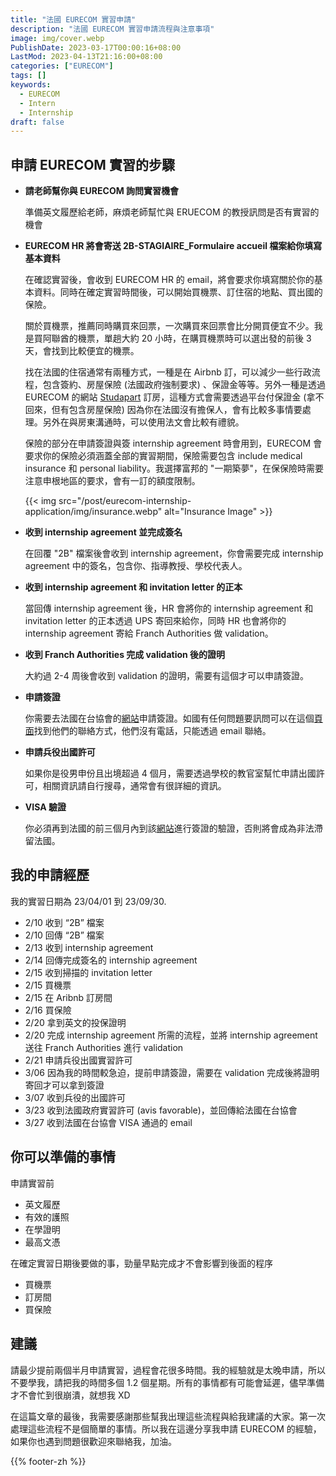 ```yaml
---
title: "法國 EURECOM 實習申請"
description: "法國 EURECOM 實習申請流程與注意事項"
image: img/cover.webp
PublishDate: 2023-03-17T00:00:16+08:00
LastMod: 2023-04-13T21:16:00+08:00
categories: ["EURECOM"]
tags: []
keywords:
  - EURECOM
  - Intern
  - Internship
draft: false
---
```


## 申請 EURECOM 實習的步驟

- **請老師幫你與 EURECOM 詢問實習機會**

  準備英文履歷給老師，麻煩老師幫忙與 ERUECOM 的教授訊問是否有實習的機會

- **EURECOM HR 將會寄送 2B-STAGIAIRE_Formulaire accueil 檔案給你填寫基本資料**

  在確認實習後，會收到 EURECOM HR 的 email，將會要求你填寫關於你的基本資料。同時在確定實習時間後，可以開始買機票、訂住宿的地點、買出國的保險。

  關於買機票，推薦同時購買來回票，一次購買來回票會比分開買便宜不少。我是買阿聯酋的機票，單趟大約 20 小時，在購買機票時可以選出發的前後 3 天，會找到比較便宜的機票。

  找在法國的住宿通常有兩種方式，一種是在 Airbnb 訂，可以減少一些行政流程，包含簽約、房屋保險 (法國政府強制要求) 、保證金等等。另外一種是透過 EURECOM 的網站 [Studapart](https://eurecom.studapart.com/en/) 訂房，這種方式會需要透過平台付保證金 (拿不回來，但有包含房屋保險) 因為你在法國沒有擔保人，會有比較多事情要處理。另外在與房東溝通時，可以使用法文會比較有禮貌。

  保險的部分在申請簽證與簽 internship agreement 時會用到，EURECOM 會要求你的保險必須涵蓋全部的實習期間，保險需要包含 include medical insurance 和 personal liability。我選擇富邦的 "一期築夢"，在保保險時需要注意申根地區的要求，會有一訂的額度限制。

  {{< img src="/post/eurecom-internship-application/img/insurance.webp" alt="Insurance Image" >}}

- **收到 internship agreement 並完成簽名**

  在回覆 "2B" 檔案後會收到 internship agreement，你會需要完成 internship agreement 中的簽名，包含你、指導教授、學校代表人。

- **收到 internship agreement 和 invitation letter 的正本**

  當回傳 internship agreement 後，HR 會將你的 internship agreement 和 invitation letter 的正本透過 UPS 寄回來給你，同時 HR 也會將你的 internship agreement 寄給 Franch Authorities 做 validation。

- **收到 Franch Authorities 完成 validation 後的證明**

  大約過 2-4 周後會收到 validation 的證明，需要有這個才可以申請簽證。

- **申請簽證**

  你需要去法國在台協會的[網站](https://france-taipei.org/-%E4%B8%AD%E6%96%87-)申請簽證。如國有任何問題要訊問可以在這個[頁面](https://france-taipei.org/%E7%B0%BD%E8%AD%89%E4%BA%8B%E5%8B%99)找到他們的聯絡方式，他們沒有電話，只能透過 email 聯絡。

- **申請兵役出國許可**

  如果你是役男申份且出境超過 4 個月，需要透過學校的教官室幫忙申請出國許可，相關資訊請自行搜尋，通常會有很詳細的資訊。

- **VISA 驗證**

  你必須再到法國的前三個月內到該[網站](https://administration-etrangers-en-france.interieur.gouv.fr/)進行簽證的驗證，否則將會成為非法滯留法國。

## 我的申請經歷

我的實習日期為 23/04/01 到 23/09/30.

- 2/10 收到 “2B” 檔案
- 2/10 回傳 “2B” 檔案
- 2/13 收到 internship agreement
- 2/14 回傳完成簽名的 internship agreement
- 2/15 收到掃描的 invitation letter
- 2/15 買機票
- 2/15 在 Aribnb 訂房間
- 2/16 買保險
- 2/20 拿到英文的投保證明
- 2/20 完成 internship agreement 所需的流程，並將 internship agreement 送往 Franch Authorities 進行 validation
- 2/21 申請兵役出國實習許可
- 3/06 因為我的時間較急迫，提前申請簽證，需要在 validation 完成後將證明寄回才可以拿到簽證
- 3/07 收到兵役的出國許可
- 3/23 收到法國政府實習許可 (avis favorable)，並回傳給法國在台協會
- 3/27 收到法國在台協會 VISA 通過的 email

## 你可以準備的事情

申請實習前

- 英文履歷
- 有效的護照
- 在學證明
- 最高文憑

在確定實習日期後要做的事，勁量早點完成才不會影響到後面的程序

- 買機票
- 訂房間
- 買保險

## 建議

請最少提前兩個半月申請實習，過程會花很多時間。我的經驗就是太晚申請，所以不要學我，請把我的時間多個 1.2 個星期。所有的事情都有可能會延遲，儘早準備才不會忙到很崩潰，就想我 XD

在這篇文章的最後，我需要感謝那些幫我出理這些流程與給我建議的大家。第一次處理這些流程不是個簡單的事情。所以我在這邊分享我申請 EURECOM 的經驗，如果你也遇到問題很歡迎來聯絡我，加油。

{{% footer-zh %}}
